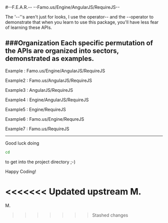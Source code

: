#--F.E.A.R.--
--Famo.us/Engine/AngularJS/RequireJS--

The '--''s aren't just for looks, I use the operator-- and the --operator to demonstrate that when you learn to use this package, you'll have less fear of learning these APIs.

###Organization
Each specific permutation of the APIs are organized into sectors, demonstrated as examples.
---
Example 			: Famo.us/Engine/AngularJS/RequireJS

Example2			: Famo.us/AngularJS/RequireJS

Example3			: AngularJS/RequireJS


Example4			: Engine/AngularJS/RequireJS

Example5			: Engine/RequireJS


Example6			: Famo.us/Engine/RequreJS

Example7			: Famo.us/RequireJS

---

Good luck doing
```bash
cd
```
to get into the project directory ;-)

Happy Coding!

<<<<<<< Updated upstream
M.
=======
M.
>>>>>>> Stashed changes
